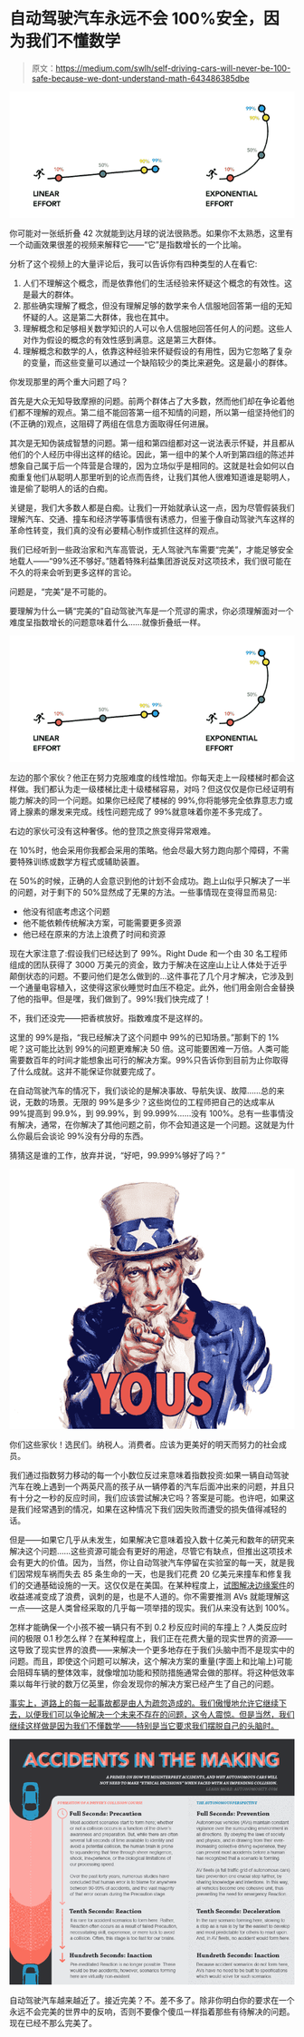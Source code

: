 # 自动驾驶汽车永远不会 100%安全，因为我们不懂数学

> 原文：<https://medium.com/swlh/self-driving-cars-will-never-be-100-safe-because-we-dont-understand-math-643486385dbe>

![](img/cc7a46e2e701d155047872b913fbf532.png)

你可能对一张纸折叠 42 次就能到达月球的说法很熟悉。如果你不太熟悉，这里有一个动画效果很差的视频来解释它——“它”是指数增长的一个比喻。

分析了这个视频上的大量评论后，我可以告诉你有四种类型的人在看它:

1.  人们不理解这个概念，而是依靠他们的生活经验来怀疑这个概念的有效性。这是最大的群体。
2.  那些确实理解了概念，但没有理解足够的数学来令人信服地回答第一组的无知怀疑的人。这是第二大群体，我也在其中。
3.  理解概念和足够相关数学知识的人可以令人信服地回答任何人的问题。这些人对作为假设的概念的有效性感到满意。这是第三大群体。
4.  理解概念和数学的人，依靠这种经验来怀疑假设的有用性，因为它忽略了复杂的变量，而这些变量可以通过一个缺陷较少的类比来避免。这是最小的群体。

你发现那里的两个重大问题了吗？

首先是大众无知导致摩擦的问题。前两个群体占了大多数，然而他们却在争论着他们都不理解的观点。第二组不能回答第一组不知情的问题，所以第一组坚持他们的(不正确的)观点，这阻碍了两组在信息方面取得任何进展。

其次是无知伪装成智慧的问题。第一组和第四组都对这一说法表示怀疑，并且都从他们的个人经历中得出这样的结论。因此，第一组中的某个人听到第四组的陈述并想象自己属于后一个阵营是合理的，因为立场似乎是相同的。这就是社会如何以白痴重复他们从聪明人那里听到的论点而告终，让我们其他人很难知道谁是聪明人，谁是偷了聪明人的话的白痴。

关键是，我们大多数人都是白痴。让我们一开始就承认这一点，因为尽管假装我们理解汽车、交通、撞车和经济学等事情很有诱惑力，但鉴于像自动驾驶汽车这样的革命性转变，我们真的没有必要精心制作或抓住这样的观点。

我们已经听到一些政治家和汽车高管说，无人驾驶汽车需要“完美”，才能足够安全地载人——“99%还不够好。”随着特殊利益集团游说反对这项技术，我们很可能在不久的将来会听到更多这样的言论。

问题是，“完美”是不可能的。

要理解为什么一辆“完美的”自动驾驶汽车是一个荒谬的需求，你必须理解面对一个难度呈指数增长的问题意味着什么……就像折叠纸一样。

![](img/cc7a46e2e701d155047872b913fbf532.png)

左边的那个家伙？他正在努力克服难度的线性增加。你每天走上一段楼梯时都会这样做。我们都认为走一级楼梯比走十级楼梯容易，对吗？但这仅仅是你已经证明有能力解决的同一个问题。如果你已经爬了楼梯的 99%,你将能够完全依靠意志力或肾上腺素的爆发来完成。线性问题完成了 99%就意味着你差不多完成了。

右边的家伙可没有这种奢侈。他的登顶之旅变得异常艰难。

在 10%时，他会采用你我都会采用的策略。他会尽最大努力跑向那个障碍，不需要特殊训练或数学方程式或辅助装置。

在 50%的时候，正确的人会意识到他的计划不会成功。跑上山似乎只解决了一半的问题，对于剩下的 50%显然成了无果的方法。一些事情现在变得显而易见:

*   他没有彻底考虑这个问题
*   他不能依赖传统解决方案，可能需要更多资源
*   他已经在原来的方法上浪费了时间和资源

现在大家注意了:假设我们已经达到了 99%。Right Dude 和一个由 30 名工程师组成的团队获得了 3000 万美元的资金，致力于解决在这座山上让人体处于近乎颠倒状态的问题。不要问他们是怎么做到的…这件事花了几个月才解决，它涉及到一个通量电容植入，这使得这家伙睡觉时血压不稳定。此外，他们用金刚合金替换了他的指甲。但是嘿，我们做到了。99%!我们快完成了！

不，我们还没完——把香槟放好。指数难度不是这样的。

这里的 99%是指，“我已经解决了这个问题中 99%的已知场景。”那剩下的 1%呢？这可能比达到 99%的问题更难解决 50 倍。这可能要困难一万倍。人类可能需要数百年的时间才能想象出可行的解决方案。99%只告诉你到目前为止你取得了什么成就。这并不能保证你就要完成了。

在自动驾驶汽车的情况下，我们谈论的是解决事故、导航失误、故障……总的来说，无数的场景。无限的 99%是多少？这些岗位的工程师把自己的达成率从 99%提高到 99.9%，到 99.99%，到 99.999%……没有 100%。总有一些事情没有解决，通常，在你解决了其他问题之前，你不会知道这是一个问题。这就是为什么你最后会谈论 99%没有分母的东西。

猜猜这是谁的工作，放弃并说，“好吧，99.999%够好了吗？”

![](img/25b0f42f249097d5469b47cbe014ee0a.png)

你们这些家伙！选民们。纳税人。消费者。应该为更美好的明天而努力的社会成员。

我们通过指数努力移动的每一个小数位反过来意味着指数投资:如果一辆自动驾驶汽车在晚上遇到一个两英尺高的孩子从一辆停着的汽车后面冲出来的问题，并且只有十分之一秒的反应时间，我们应该尝试解决它吗？答案是可能。也许吧，如果这是我们经常遇到的情况，如果在这种情况下我们因失败而遭受的损失值得减轻的话。

但是——如果它几乎从未发生，如果解决它意味着投入数十亿美元和数年的研究来解决这个问题……这些资源可能会有更好的用途，尽管它有缺点，但推出这项技术会有更大的价值。因为，当然，你让自动驾驶汽车停留在实验室的每一天，就是我们因常规车祸而失去 85 条生命的一天，也是我们花费 20 亿美元来撞车和修复我们的交通基础设施的一天。这仅仅是在美国。在某种程度上，[试图解决边缘案件](/@mitchturck/self-driving-cars-and-sound-cannons-an-indecent-proposal-43ebf99fafc#.a106c6jos)的收益递减变成了浪费，讽刺的是，也是不人道的。你不需要推测 AVs 就能理解这一点——这是人类曾经采取的几乎每一项举措的现实。我们从来没有达到 100%。

怎样才能确保一个小孩不被一辆只有不到 0.2 秒反应时间的车撞上？人类反应时间的极限 0.1 秒怎么样？在某种程度上，我们正在花费大量的现实世界的资源——这导致了现实世界的浪费——来解决一个更多地存在于我们头脑中而不是现实中的问题。而且，即使这个问题可以解决，这个解决方案的重量(字面上和比喻上)可能会阻碍车辆的整体效率，就像增加功能和预防措施通常会做的那样。将这种低效率乘以每年行驶的数万亿英里，你会发现你的解决方案已经产生了自己的问题。

[事实上，道路上的每一起事故都是由人为疏忽造成的。我们傲慢地允许它继续下去，以便我们可以争论解决一个未来不存在的问题，这令人震惊。但是当然，我们继续这样做是因为我们不懂数学——特别是当它要求我们摆脱自己的头脑时。](http://cyberlaw.stanford.edu/blog/2013/12/human-error-cause-vehicle-crashes)

![](img/f13f84c1a90ab1e66779d00d735745b7.png)

自动驾驶汽车越来越近了。接近完美？不。差不多了。除非你明白你的要求在一个永远不会完美的世界中的反响，否则不要像个傻瓜一样指着那些有待解决的问题。现在已经不那么完美了。